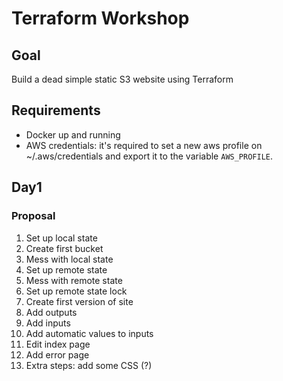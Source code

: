 # Terraform Workshop

## Goal
Build a dead simple static S3 website using Terraform

## Requirements
* Docker up and running
* AWS credentials: it's required to set a new aws profile on ~/.aws/credentials
and export it to the variable `AWS_PROFILE`.

## Day1
### Proposal
1. Set up local state
2. Create first bucket
3. Mess with local state
4. Set up remote state
4. Mess with remote state
5. Set up remote state lock
6. Create first version of site
7. Add outputs
8. Add inputs
9. Add automatic values to inputs
10. Edit index page
11. Add error page
12. Extra steps: add some CSS (?)
